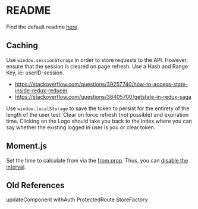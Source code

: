 # README
Find the default readme [here](https://github.com/facebook/create-react-app/blob/master/packages/react-scripts/template/README.md)

## Caching
Use `window.sessionStorage` in order to store requests to the API.  However, ensure that the session is cleared on page refresh.  Use a Hash and Range Key, ie: userID-session.
- https://stackoverflow.com/questions/39257740/how-to-access-state-inside-redux-reducer
- https://stackoverflow.com/questions/38405700/getstate-in-redux-saga

Use `window.localStorage` to save the token to persist for the entirety of the length of the user test.  Clear on force refresh (not possible) and expiration time.  Clicking on the Logo should take you back to the index where you can say whether the existing logged in user is you or clear token.

## Moment.js
Set the time to calculate from via the [from prop](https://github.com/headzoo/react-moment#from).  Thus, you can [disable the interval](https://github.com/headzoo/react-moment#interval).

## Old References
updateComponent
withAuth
ProtectedRoute
StoreFactory
